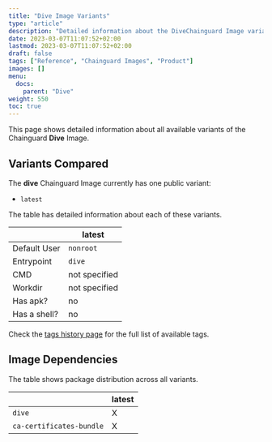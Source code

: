 ```yaml
---
title: "Dive Image Variants"
type: "article"
description: "Detailed information about the DiveChainguard Image variants"
date: 2023-03-07T11:07:52+02:00
lastmod: 2023-03-07T11:07:52+02:00
draft: false
tags: ["Reference", "Chainguard Images", "Product"]
images: []
menu:
  docs:
    parent: "Dive"
weight: 550
toc: true
---
```


This page shows detailed information about all available variants of the Chainguard **Dive** Image.

## Variants Compared
The **dive** Chainguard Image currently has one public variant: 

- `latest`

The table has detailed information about each of these variants.

|              | latest        |
|--------------|---------------|
| Default User | `nonroot`     |
| Entrypoint   | `dive`        |
| CMD          | not specified |
| Workdir      | not specified |
| Has apk?     | no            |
| Has a shell? | no            |

Check the [tags history page](/chainguard/chainguard-images/reference/dive/tags_history/) for the full list of available tags.
## Image Dependencies
The table shows package distribution across all variants.

|                          | latest |
|--------------------------|--------|
| `dive`                   | X      |
| `ca-certificates-bundle` | X      |
